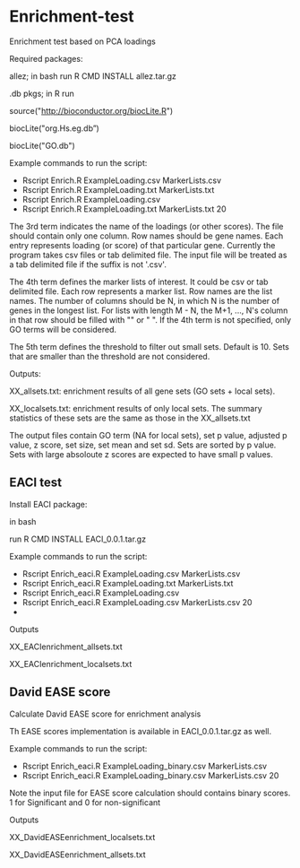 # Enrichment-test
Enrichment test based on PCA loadings

Required packages:

allez; in bash run R CMD INSTALL allez.tar.gz

.db pkgs; in R run

source("http://bioconductor.org/biocLite.R")

biocLite("org.Hs.eg.db”)

biocLite("GO.db")


Example commands to run the script:
- Rscript Enrich.R ExampleLoading.csv MarkerLists.csv
- Rscript Enrich.R ExampleLoading.txt MarkerLists.txt
- Rscript Enrich.R ExampleLoading.csv 
- Rscript Enrich.R ExampleLoading.txt MarkerLists.txt 20

The 3rd term indicates the name of the loadings (or other scores). 
The file should contain only one column. Row names should be gene names. Each entry represents loading (or score) 
of that particular gene.
Currently the program takes csv files or tab delimited file.
The input file will be treated as a tab delimited file if the suffix is not '.csv'.

The 4th term defines the marker lists of interest. It could be csv or tab delimited file. Each row represents a marker list. 
Row names are the list names. The number of columns should be N, in which N is the number of genes in the longest list. 
For lists with length M - N, the M+1, ..., N's column in that row should be filled with "" or " ". If the 4th term
is not specified, only GO terms will be considered.

The 5th term defines the threshold to filter out small sets. Default is 10. Sets that are smaller than the threshold are not considered.

Outputs:

XX_allsets.txt: enrichment results of all gene sets (GO sets + local sets). 

XX_localsets.txt: enrichment results of only local sets. The summary statistics of these sets are the same as those in the XX_allsets.txt

The output files contain GO term (NA for local sets), set p value, adjusted p value, z score, set size, set mean and set sd. Sets are sorted by p value. Sets with large absoloute z scores are expected to have small p values.


## EACI test
Install EACI package:

in bash

run R CMD INSTALL EACI_0.0.1.tar.gz



Example commands to run the script:
- Rscript Enrich_eaci.R ExampleLoading.csv MarkerLists.csv
- Rscript Enrich_eaci.R ExampleLoading.txt MarkerLists.txt
- Rscript Enrich_eaci.R ExampleLoading.csv 
- Rscript Enrich_eaci.R ExampleLoading.csv MarkerLists.csv 20
- 
Outputs

XX_EACIenrichment_allsets.txt

XX_EACIenrichment_localsets.txt

## David EASE score

Calculate David EASE score for enrichment analysis

Th EASE scores implementation is available in EACI_0.0.1.tar.gz as well.

Example commands to run the script:
- Rscript Enrich_eaci.R ExampleLoading_binary.csv MarkerLists.csv
- Rscript Enrich_eaci.R ExampleLoading_binary.csv MarkerLists.csv 20

Note the input file for EASE score calculation should contains binary scores. 1 for Significant and 0 for non-significant

Outputs

XX_DavidEASEenrichment_localsets.txt

XX_DavidEASEenrichment_allsets.txt




